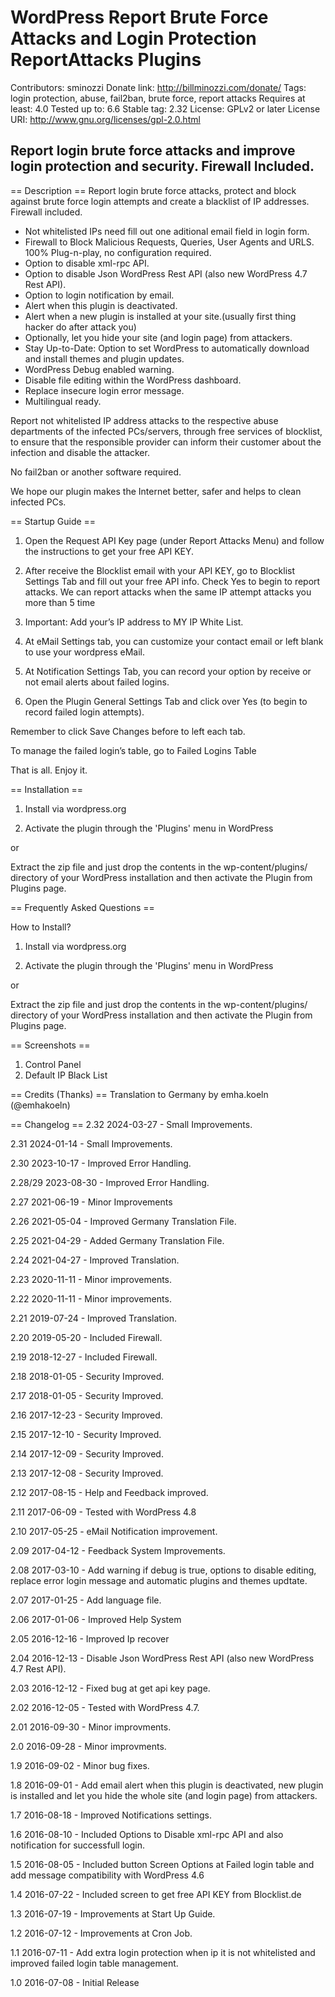 # WordPress Report Brute Force Attacks and Login Protection ReportAttacks Plugins #
Contributors: sminozzi
Donate link: http://billminozzi.com/donate/
Tags: login protection, abuse, fail2ban, brute force, report attacks
Requires at least: 4.0
Tested up to: 6.6
Stable tag: 2.32
License: GPLv2 or later
License URI: http://www.gnu.org/licenses/gpl-2.0.html

## Report login brute force attacks and improve login protection and security. Firewall Included. ##

== Description ==
Report login brute force attacks, protect and block against brute force login attempts and create a blacklist of IP addresses. Firewall included.
<ul>
<li>Not whitelisted IPs need fill out one aditional email field in login form.</li>
<li>Firewall to Block Malicious Requests, Queries, User Agents and URLS. 100% Plug-n-play, no configuration required.</li>
<li>Option to disable xml-rpc API. </li>
<li>Option to disable Json WordPress Rest API (also new WordPress 4.7 Rest API).</li> 
<li>Option to login notification by email.</li>
<li>Alert when this plugin is deactivated.</li>
<li>Alert when a new plugin is installed at your site.(usually first thing hacker do after attack you)</li>
<li>Optionally, let you hide your site (and login page) from attackers.</li>
<li>Stay Up-to-Date: Option to set WordPress to automatically download and install themes and plugin updates.</li>
<li>WordPress Debug enabled warning.</li>
<li>Disable file editing within the WordPress dashboard.</li>
<li>Replace insecure login error message.</li>
<li>Multilingual ready.</li>
</ul> 
Report not whitelisted IP address attacks to the respective abuse departments of the infected PCs/servers, through free services of blocklist, to ensure that the responsible provider can inform their customer about the infection and disable the attacker. 

No fail2ban or another software required.

We hope our plugin makes the Internet better, safer and helps to clean infected PCs.



== Startup Guide ==
1)  Open the Request API Key page (under Report Attacks Menu) and follow the instructions to get your free API KEY.

2) After receive the Blocklist email with your API KEY, go to Blocklist Settings Tab and fill out your free API info. Check Yes to begin to report attacks. We can report attacks when the same IP attempt attacks you more than 5 time

3) Important: Add your’s  IP address to MY IP White List.

4) At eMail Settings tab, you can customize your contact email or left blank to use your wordpress eMail.

5) At Notification Settings Tab, you can record your option by receive or not email alerts about failed logins.

6)  Open the Plugin General Settings Tab and click over Yes  (to begin to record failed login attempts).

Remember to click Save Changes before to left each tab.

To manage the failed login’s table, go to Failed Logins Table

That is all. Enjoy it.


== Installation ==


1) Install via wordpress.org

2) Activate the plugin through the 'Plugins' menu in WordPress

or

Extract the zip file and just drop the contents in the wp-content/plugins/ directory of your WordPress installation and then activate the Plugin from Plugins page.


== Frequently Asked Questions ==

How to Install?

1) Install via wordpress.org

2) Activate the plugin through the 'Plugins' menu in WordPress

or

Extract the zip file and just drop the contents in the wp-content/plugins/ directory of your WordPress installation and then activate the Plugin from Plugins page.



== Screenshots ==
1. Control Panel
2. Default IP Black List

== Credits (Thanks) ==
Translation to Germany by emha.koeln (@emhakoeln)

== Changelog ==
2.32 2024-03-27 - Small Improvements.

2.31 2024-01-14 - Small Improvements.

2.30 2023-10-17 - Improved Error Handling.

2.28/29 2023-08-30 - Improved Error Handling.

2.27 2021-06-19 - Minor Improvements

2.26 2021-05-04 - Improved Germany Translation File.

2.25 2021-04-29 - Added Germany Translation File.

2.24 2021-04-27 - Improved Translation.

2.23 2020-11-11 - Minor improvements.

2.22 2020-11-11 - Minor improvements.

2.21 2019-07-24 - Improved Translation.

2.20 2019-05-20 -  Included Firewall.

2.19 2018-12-27 -  Included Firewall.

2.18 2018-01-05 -  Security Improved.

2.17 2018-01-05 -  Security Improved.

2.16 2017-12-23 -  Security Improved.

2.15 2017-12-10 -  Security Improved.

2.14 2017-12-09 -  Security Improved.

2.13 2017-12-08 -  Security Improved.

2.12 2017-08-15 -  Help and Feedback improved.

2.11 2017-06-09 -  Tested with WordPress 4.8

2.10 2017-05-25 -  eMail Notification improvement.

2.09 2017-04-12 -  Feedback System Improvements.

2.08 2017-03-10 -  Add warning if debug is true, options to disable editing, replace error login message and automatic plugins and themes updtate.

2.07 2017-01-25 -  Add language file.

2.06 2017-01-06 -  Improved Help System

2.05 2016-12-16 -  Improved Ip recover

2.04 2016-12-13 -  Disable Json WordPress Rest API (also new WordPress 4.7 Rest API). 

2.03 2016-12-12 -  Fixed bug at get api key page.

2.02 2016-12-05 -  Tested with WordPress 4.7.

2.01 2016-09-30 -  Minor improvments.

2.0 2016-09-28 -  Minor improvments.

1.9 2016-09-02 -  Minor bug fixes.

1.8 2016-09-01 -  Add email alert when this plugin is deactivated, new plugin is installed and 
let you hide the whole site (and login page) from attackers.

1.7 2016-08-18 -  Improved Notifications settings.

1.6 2016-08-10 -  Included Options to Disable xml-rpc API and also notification for successfull login.

1.5 2016-08-05 -  Included button Screen Options at Failed login table and add message compatibility with WordPress 4.6

1.4 2016-07-22 -  Included screen to get free API KEY from Blocklist.de

1.3 2016-07-19 -  Improvements at Start Up Guide. 

1.2 2016-07-12 -  Improvements at Cron Job. 

1.1 2016-07-11 -  Add extra login protection when ip it is not whitelisted and improved failed login table management. 

1.0 2016-07-08 -  Initial Release
